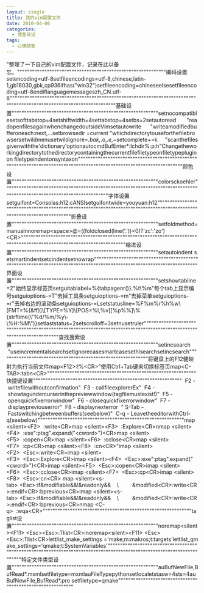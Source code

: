 ```yaml
---
layout: single
title: 我的vim配置文件
date: 2010-04-06
categories:
  - 博客日记
tags:
  - 心情随笔
---
```


\"整理了一下自己的vim配置文件，记录在此以备忘。\"\"\"\"\"\"\"\"\"\"\"\"\"\"\"\"\"\"\"\"\"\"\"\"\"\"\"\"\"\"\"\"\"\"\"\"\"\"\"\"\"\"\"\"\"\"\"\"\"\"\"\"\"\"\"\"\"\"\"\"编码设置setencoding=utf-8setfileencodings=utf-8,chinese,latin-1,gb18030,gbk,cp936ifhas(\"win32\")setfileencoding=chineseelsesetfileencoding=utf-8endiflanguagemessageszh_CN.utf-8\"\"\"\"\"\"\"\"\"\"\"\"\"\"\"\"\"\"\"\"\"\"\"\"\"\"\"\"\"\"\"\"\"\"\"\"\"\"\"\"\"\"\"\"\"\"\"\"\"\"\"\"\"\"\"\"\"\"\"\"\"\"\"\"\"\"\"\"\"\"\"\"\"\"\"\"\"\"\"\"\"\"\"\"\"\"\"\"\"\"\"\"\"\"\"\"\"\"\"\"\"\"\"\"\"\"\"\"\"\"\"\"\"\"\"\"\"\"\"基础设置\"\"\"\"\"\"\"\"\"\"\"\"\"\"\"\"\"\"\"\"\"\"\"\"\"\"\"\"\"\"\"\"\"\"\"\"\"\"\"\"\"\"\"\"\"\"\"\"\"\"\"\"\"\"\"\"\"\"\"setnocompatiblesetsofttabstop=4setshiftwidth=4settabstop=4setbs=2setautoread&nbsp;&nbsp;&nbsp;&nbsp;&nbsp;&nbsp;&nbsp;\"readopenfilesagainwhenchangedoutsideVimsetautowrite&nbsp;&nbsp;&nbsp;&nbsp;&nbsp;&nbsp;\"writeamodifiedbufferoneach&#58;next,...setbrowsedir&nbsp;=current&nbsp;\"whichdirectorytouseforthefilebrowsersetwildmenusetwildignore=*.bak,*.o,*.e,*~setcomplete+=k&nbsp;&nbsp;&nbsp;&nbsp;&nbsp;\"scanthefilesgivenwiththe\'dictionary\'optionautocmdBufEnter*&#58;lchdir%&#58;p&#58;h\"Changetheworkingdirectorytothedirectorycontainingthecurrentfilefiletypeonfiletypepluginon&nbsp;filetypeindentonsyntaxon\"\"\"\"\"\"\"\"\"\"\"\"\"\"\"\"\"\"\"\"\"\"\"\"\"\"\"\"\"\"\"\"\"\"\"\"\"\"\"\"\"\"\"\"\"\"\"\"\"\"\"\"\"\"\"\"\"\"\"\"\"\"\"\"\"\"\"\"\"\"\"\"\"\"\"\"\"\"\"\"\"\"\"\"\"\"\"\"\"\"\"\"\"\"\"\"\"\"\"\"\"\"\"\"\"\"\"\"\"\"\"\"\"\"\"\"\"\"\"颜色设置\"\"\"\"\"\"\"\"\"\"\"\"\"\"\"\"\"\"\"\"\"\"\"\"\"\"\"\"\"\"\"\"\"\"\"\"\"\"\"\"\"\"\"\"\"\"\"\"\"\"\"\"\"\"\"\"\"\"\"colorsckoehler\"\"\"\"\"\"\"\"\"\"\"\"\"\"\"\"\"\"\"\"\"\"\"\"\"\"\"\"\"\"\"\"\"\"\"\"\"\"\"\"\"\"\"\"\"\"\"\"\"\"\"\"\"\"\"\"\"\"\"\"\"\"\"\"\"\"\"\"\"\"\"\"\"\"\"\"\"\"\"\"\"\"\"\"\"\"\"\"\"\"\"\"\"\"\"\"\"\"\"\"\"\"\"\"\"\"\"\"\"\"\"\"\"\"\"\"\"\"\"字体设置setguifont=Consolas&#58;h12&#58;cANSIsetguifontwide=youyuan&#58;h12\"\"\"\"\"\"\"\"\"\"\"\"\"\"\"\"\"\"\"\"\"\"\"\"\"\"\"\"\"\"\"\"\"\"\"\"\"\"\"\"\"\"\"\"\"\"\"\"\"\"\"\"\"\"\"\"\"\"\"\"\"\"\"\"\"\"\"\"\"\"\"\"\"\"\"\"\"\"\"\"\"\"\"\"\"\"\"\"\"\"\"\"\"\"\"\"\"\"\"\"\"\"\"\"\"\"\"\"\"\"\"\"\"\"\"\"\"\"\"折叠设置\"\"\"\"\"\"\"\"\"\"\"\"\"\"\"\"\"\"\"\"\"\"\"\"\"\"\"\"\"\"\"\"\"\"\"\"\"\"\"\"\"\"\"\"\"\"\"\"\"\"\"\"\"\"\"\"\"\"\"setfoldmethod=manualnnoremap&lt;space&gt;@=((foldclosed(line(\'.\'))&lt;0)?\'zc\'&#58;\'zo\')&lt;CR&gt;\"\"\"\"\"\"\"\"\"\"\"\"\"\"\"\"\"\"\"\"\"\"\"\"\"\"\"\"\"\"\"\"\"\"\"\"\"\"\"\"\"\"\"\"\"\"\"\"\"\"\"\"\"\"\"\"\"\"\"\"\"\"\"\"\"\"\"\"\"\"\"\"\"\"\"\"\"\"\"\"\"\"\"\"\"\"\"\"\"\"\"\"\"\"\"\"\"\"\"\"\"\"\"\"\"\"\"\"\"\"\"\"\"\"\"\"\"\"\"缩进设置\"\"\"\"\"\"\"\"\"\"\"\"\"\"\"\"\"\"\"\"\"\"\"\"\"\"\"\"\"\"\"\"\"\"\"\"\"\"\"\"\"\"\"\"\"\"\"\"\"\"\"\"\"\"\"\"\"\"\"setautoindent&nbsp;setsmartindentsetcindentsetnowrap\"\"\"\"\"\"\"\"\"\"\"\"\"\"\"\"\"\"\"\"\"\"\"\"\"\"\"\"\"\"\"\"\"\"\"\"\"\"\"\"\"\"\"\"\"\"\"\"\"\"\"\"\"\"\"\"\"\"\"\"\"\"\"\"\"\"\"\"\"\"\"\"\"\"\"\"\"\"\"\"\"\"\"\"\"\"\"\"\"\"\"\"\"\"\"\"\"\"\"\"\"\"\"\"\"\"\"\"\"\"\"\"\"\"\"\"\"\"\"界面设置\"\"\"\"\"\"\"\"\"\"\"\"\"\"\"\"\"\"\"\"\"\"\"\"\"\"\"\"\"\"\"\"\"\"\"\"\"\"\"\"\"\"\"\"\"\"\"\"\"\"\"\"\"\"\"\"\"\"\"setshowtabline=2\"始终显示标签页setguitablabel=%&#123;tabpagenr()&#125;.%t\\%m\"每个tab上显示编号setguioptions-=T\"去掉工具条setguioptions-=m\"去掉菜单setguioptions-=r\"去掉右边的滚动条setguioptions-=Lsetstatusline=%F%m%r%h%w\\[FMT=%&#123;&amp;ff&#125;]\\[TYPE=%Y]\\[POS=%l,%v][%p%%]\\%&#123;strftime(\\\"%d/%m/%y\\-\\%H&#58;%M\\\")&#125;setlaststatus=2setscrolloff=3setnusetruler\"\"\"\"\"\"\"\"\"\"\"\"\"\"\"\"\"\"\"\"\"\"\"\"\"\"\"\"\"\"\"\"\"\"\"\"\"\"\"\"\"\"\"\"\"\"\"\"\"\"\"\"\"\"\"\"\"\"\"\"\"\"\"\"\"\"\"\"\"\"\"\"\"\"\"\"\"\"\"\"\"\"\"\"\"\"\"\"\"\"\"\"\"\"\"\"\"\"\"\"\"\"\"\"\"\"\"\"\"\"\"\"\"\"\"\"\"\"\"查找搜索设置\"\"\"\"\"\"\"\"\"\"\"\"\"\"\"\"\"\"\"\"\"\"\"\"\"\"\"\"\"\"\"\"\"\"\"\"\"\"\"\"\"\"\"\"\"\"\"\"\"\"\"\"\"\"\"\"\"\"\"setincsearch&nbsp;&nbsp;&nbsp;&nbsp;&nbsp;&nbsp;\"useincrementalsearchsetignorecasesmartcasesethlsearchsetincsearch\"\"\"\"\"\"\"\"\"\"\"\"\"\"\"\"\"\"\"\"\"\"\"\"\"\"\"\"\"\"\"\"\"\"\"\"\"\"\"\"\"\"\"\"\"\"\"\"\"\"\"\"\"\"\"\"\"\"\"\"将键盘上的F12健映射为执行当前文件map&lt;F12&gt;&#58;!%&lt;CR&gt;\"使用Ctrl+Tab键来切换标签页map&lt;C-TAB&gt;&#58;tabn&lt;CR&gt;\"\"\"\"\"\"\"\"\"\"\"\"\"\"\"\"\"\"\"\"\"\"\"\"\"\"\"\"\"\"\"\"\"\"\"\"\"\"\"\"\"\"\"\"\"\"\"\"\"\"\"\"\"\"\"\"\"\"\"\"快捷键设置\"\"\"\"\"\"\"\"\"\"\"\"\"\"\"\"\"\"\"\"\"\"\"\"\"\"\"\"\"\"\"\"\"\"\"\"\"\"\"\"\"\"\"\"\"\"\"\"\"\"\"\"\"\"\"\"\"\"\"\"&nbsp;&nbsp;F2&nbsp;-&nbsp;writefilewithoutconfirmation\"&nbsp;&nbsp;F3&nbsp;-&nbsp;callfileexplorerEx\"&nbsp;&nbsp;F4&nbsp;-&nbsp;showtagundercurserinthepreviewwindow(tagfilemustexist!)\"&nbsp;&nbsp;F5&nbsp;-&nbsp;openquickfixerrorwindow\"&nbsp;&nbsp;F6&nbsp;-&nbsp;closequickfixerrorwindow\"&nbsp;&nbsp;F7&nbsp;-&nbsp;displaypreviouserror\"&nbsp;&nbsp;F8&nbsp;-&nbsp;displaynexterror&nbsp;&nbsp;\"&nbsp;S-Tab&nbsp;-&nbsp;Fastswitchingbetweenbuffers(seebelow)\"&nbsp;&nbsp;C-q&nbsp;-&nbsp;LeavetheeditorwithCtrl-q(seebelow)\"\"\"\"\"\"\"\"\"\"\"\"\"\"\"\"\"\"\"\"\"\"\"\"\"\"\"\"\"\"\"\"\"\"\"\"\"\"\"\"\"\"\"\"\"\"\"\"\"\"\"\"\"\"\"\"\"\"\"map&nbsp;&lt;silent&gt;&lt;F2&gt;&nbsp;&nbsp;&#58;write&lt;CR&gt;map&nbsp;&lt;silent&gt;&lt;F3&gt;&nbsp;&nbsp;&#58;Explore&lt;CR&gt;nmap&nbsp;&lt;silent&gt;&lt;F4&gt;&nbsp;&nbsp;&#58;exe\"&#58;ptag\".expand(\"&lt;cword&gt;\")&lt;CR&gt;map&nbsp;&lt;silent&gt;&lt;F5&gt;&nbsp;&nbsp;&#58;copen&lt;CR&gt;map&nbsp;&lt;silent&gt;&lt;F6&gt;&nbsp;&nbsp;&#58;cclose&lt;CR&gt;map&nbsp;&lt;silent&gt;&lt;F7&gt;&nbsp;&nbsp;&#58;cp&lt;CR&gt;map&nbsp;&lt;silent&gt;&lt;F8&gt;&nbsp;&nbsp;&#58;cn&lt;CR&gt;\"imap&nbsp;&lt;silent&gt;&lt;F2&gt;&nbsp;&nbsp;&lt;Esc&gt;&#58;write&lt;CR&gt;imap&nbsp;&lt;silent&gt;&lt;F3&gt;&nbsp;&nbsp;&lt;Esc&gt;&#58;Explore&lt;CR&gt;imap&nbsp;&lt;silent&gt;&lt;F4&gt;&nbsp;&nbsp;&lt;Esc&gt;&#58;exe\"&#58;ptag\".expand(\"&lt;cword&gt;\")&lt;CR&gt;imap&nbsp;&lt;silent&gt;&lt;F5&gt;&nbsp;&nbsp;&lt;Esc&gt;&#58;copen&lt;CR&gt;imap&nbsp;&lt;silent&gt;&lt;F6&gt;&nbsp;&nbsp;&lt;Esc&gt;&#58;cclose&lt;CR&gt;imap&nbsp;&lt;silent&gt;&lt;F7&gt;&nbsp;&nbsp;&lt;Esc&gt;&#58;cp&lt;CR&gt;imap&nbsp;&lt;silent&gt;&lt;F8&gt;&nbsp;&nbsp;&lt;Esc&gt;&#58;cn&lt;CR&gt;&nbsp;map&nbsp;&lt;silent&gt;&lt;s-tab&gt;&nbsp;&lt;Esc&gt;&#58;if&amp;modifiable&amp;&amp;!&amp;readonly&amp;&amp;&nbsp;&nbsp;&nbsp;&nbsp;\\&nbsp;&nbsp;&nbsp;&nbsp;&nbsp;&nbsp;&nbsp;&nbsp;&nbsp;&amp;modified&lt;CR&gt;&#58;write&lt;CR&gt;&#58;endif&lt;CR&gt;&#58;bprevious&lt;CR&gt;imap&nbsp;&lt;silent&gt;&lt;s-tab&gt;&nbsp;&lt;Esc&gt;&#58;if&amp;modifiable&amp;&amp;!&amp;readonly&amp;&amp;&nbsp;&nbsp;&nbsp;&nbsp;\\&nbsp;&nbsp;&nbsp;&nbsp;&nbsp;&nbsp;&nbsp;&nbsp;&nbsp;&amp;modified&lt;CR&gt;&#58;write&lt;CR&gt;&#58;endif&lt;CR&gt;&#58;bprevious&lt;CR&gt;nmap&nbsp;&lt;C-q&gt;&nbsp;&nbsp;&#58;wqa&lt;CR&gt;\"\"\"\"\"\"\"\"\"\"\"\"\"\"\"\"\"\"\"\"\"\"\"\"\"\"\"\"\"\"\"\"\"\"\"\"\"\"\"\"\"\"\"\"\"\"\"\"\"\"\"\"\"\"\"\"\"\"\"\"taglist设置\"\"\"\"\"\"\"\"\"\"\"\"\"\"\"\"\"\"\"\"\"\"\"\"\"\"\"\"\"\"\"\"\"\"\"\"\"\"\"\"\"\"\"\"\"\"\"\"\"\"\"\"\"\"\"\"\"\"\"noremap&lt;silent&gt;&lt;F11&gt;&nbsp;&lt;Esc&gt;&lt;Esc&gt;&#58;Tlist&lt;CR&gt;inoremap&lt;silent&gt;&lt;F11&gt;&nbsp;&lt;Esc&gt;&lt;Esc&gt;&#58;Tlist&lt;CR&gt;lettlist_make_settings&nbsp;=\'make;m&#58;makros;t&#58;targets\'lettlist_qmake_settings=\'qmake;t&#58;SystemVariables\'\"\"\"\"\"\"\"\"\"\"\"\"\"\"\"\"\"\"\"\"\"\"\"\"\"\"\"\"\"\"\"\"\"\"\"\"\"\"\"\"\"\"\"\"\"\"\"\"\"\"\"\"\"\"\"\"\"\"\"\"\"\"\"\"\"\"\"\"\"\"\"\"\"\"\"\"\"\"\"\"\"\"\"\"\"\"\"\"\"\"\"\"\"\"\"\"\"\"\"\"\"\"\"\"\"\"\"\"\"\"\"\"\"\"\"\"\"\"\"特定文件类型设置\"\"\"\"\"\"\"\"\"\"\"\"\"\"\"\"\"\"\"\"\"\"\"\"\"\"\"\"\"\"\"\"\"\"\"\"\"\"\"\"\"\"\"\"\"\"\"\"\"\"\"\"\"\"\"\"\"\"\"auBufNewFile,BufRead*.mxmlsetfiletype=mxmlauFileTypepythonsetlocaletstasw=4sts=4auBufNewFile,BufRead*.pro&nbsp;setfiletype=qmake\"\"\"\"\"\"\"\"\"\"\"\"\"\"\"\"\"\"\"\"\"\"\"\"\"\"\"\"\"\"\"\"\"\"\"\"\"\"\"\"\"\"\"\"\"\"\"\"\"\"\"\"\"\"\"\"\"\"\"
